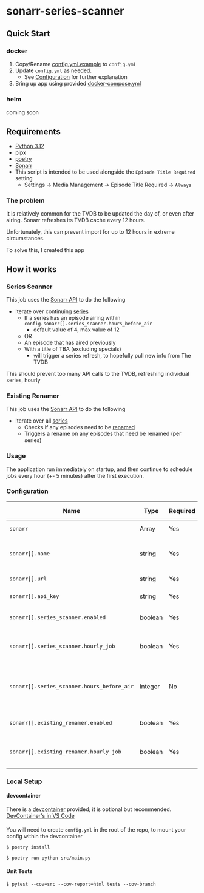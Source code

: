 # sonarr-series-scanner

## Quick Start

### docker

1) Copy/Rename [config.yml.example](docker/config.yml.example) to `config.yml`
2) Update `config.yml` as needed.
    * See [Configuration](#configuration) for further explanation
3) Bring up app using provided [docker-compose.yml](docker/docker-compose.yml)

### helm

coming soon

## Requirements

* [Python 3.12](https://www.python.org/downloads/release/python-3123/)
* [pipx](https://pipx.pypa.io/stable/installation/)
* [poetry](https://python-poetry.org/docs/#installation)
* [Sonarr](https://sonarr.tv/)
* This script is intended to be used alongside the `Episode Title Required` setting
  * Settings -> Media Management -> Episode Title Required -> `Always`

### The problem

It is relatively common for the TVDB to be updated the day of, or even after airing. Sonarr refreshes its TVDB cache every 12 hours.

Unfortunately, this can prevent import for up to 12 hours in extreme circumstances.

To solve this, I created this app

## How it works

### Series Scanner
This job uses the [Sonarr API](https://sonarr.tv/docs/api/) to do the following

* Iterate over continuing [series](https://sonarr.tv/docs/api/#/Series/get_api_v3_series)
  * If a series has an episode airing within `config.sonarr[].series_scanner.hours_before_air`
    * default value of 4, max value of 12
  * OR
  * An episode that has aired previously
  * With a title of TBA (excluding specials)
    * will trigger a series refresh, to hopefully pull new info from The TVDB

This should prevent too many API calls to the TVDB, refreshing individual series, hourly

### Existing Renamer

This job uses the [Sonarr API](https://sonarr.tv/docs/api/) to do the following

* Iterate over all [series](https://sonarr.tv/docs/api/#/Series/get_api_v3_series)
  * Checks if any episodes need to be [renamed](https://sonarr.tv/docs/api/#/RenameEpisode/get_api_v3_rename)
  * Triggers a rename on any episodes that need be renamed (per series)

### Usage

The application run immediately on startup, and then continue to schedule jobs every hour (+- 5 minutes) after the first execution.

### Configuration

| Name                                       | Type    | Required | Default Value | Description                                                                            |
| ------------------------------------------ | ------- | -------- | ------------- | -------------------------------------------------------------------------------------- |
| `sonarr`                                   | Array   | Yes      | []            | One or more sonarr instances                                                           |
| `sonarr[].name`                            | string  | Yes      | N/A           | user friendly instance name, used in log messages                                      |
| `sonarr[].url`                             | string  | Yes      | N/A           | url for sonarr instance                                                                |
| `sonarr[].api_key`                         | string  | Yes      | N/A           | api_key for sonarr instance                                                            |
| `sonarr[].series_scanner.enabled`          | boolean | Yes      | N/A           | enables/disables series_scanner functionality                                          |
| `sonarr[].series_scanner.hourly_job`       | boolean | Yes      | N/A           | disables hourly job. App will exit after first execution                               |
| `sonarr[].series_scanner.hours_before_air` | integer | No       | 4             | The number of hours before an episode has aired, to trigger a rescan when title is TBA |
| `sonarr[].existing_renamer.enabled`        | boolean | Yes      | N/A           | enables/disables existing_renamer functionality                                        |
| `sonarr[].existing_renamer.hourly_job`     | boolean | Yes      | N/A           | disables hourly job. App will exit after first execution                               |
### Local Setup

#### devcontainer

There is a [devcontainer](https://containers.dev/) provided; it is optional but recommended.
[DevContainer's in VS Code](https://code.visualstudio.com/docs/devcontainers/containers)

####

You will need to create `config.yml` in the root of the repo, to mount your config within the devcontainer

```shell
$ poetry install

$ poetry run python src/main.py
```

#### Unit Tests
```shell
$ pytest --cov=src --cov-report=html tests --cov-branch
```
